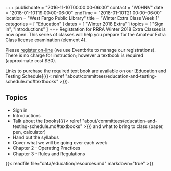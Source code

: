 +++
publishdate = "2016-11-10T00:00:00-06:00"
contact = "W0HNV"
date = "2018-01-10T19:00:00-06:00"
endTime = "2018-01-10T21:00:00-06:00"
location = "West Fargo Public Library"
title = "Winter Extra Class Week 1"
categories = [ "Education" ]
dates = [ "Winter 2018 Extra" ]
topics = [ "Sign in", "Introductions" ]
+++
Registration for RRRA Winter 2018 Extra Classes is now open. This series of
classes will help you prepare for the Amateur Extra Class license examination
(element 4).

Please
[register
on-line](https://www.eventbrite.com/e/ham-radio-extra-license-level-3-class-tickets-41538432570?aff=es2)
(we use Eventbrite to manage our registrations). There is no charge for
instruction; however a textbook is required (approximate cost $30).

Links to purchase the required text book are available on our
[Education and Testing Schedule]({{< relref "about/committees/education-and-testing-schedule.md#textbooks" >}}).

## Topics

* Sign in
* Introductions
* Talk about the [books]({{< relref "about/committees/education-and-testing-schedule.md#textbooks" >}}) and what to bring to class (paper, pen, calculator)
* Hand out the syllabus
* Cover what we will be going over each week
* Chapter 2 - Operating Practices
* Chapter 3 - Rules and Regulations

{{< readfile file="data/education/resources.md" markdown="true" >}}


